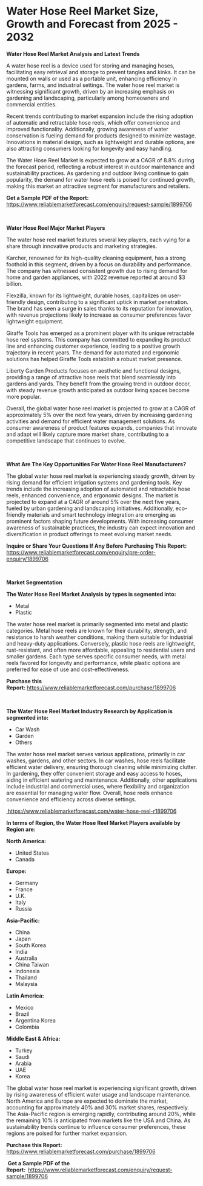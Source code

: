 <p><h1>Water Hose Reel Market Size, Growth and Forecast from 2025 - 2032</h1></p><p><strong>Water Hose Reel Market Analysis and Latest Trends</strong></p>
<p><p>A water hose reel is a device used for storing and managing hoses, facilitating easy retrieval and storage to prevent tangles and kinks. It can be mounted on walls or used as a portable unit, enhancing efficiency in gardens, farms, and industrial settings. The water hose reel market is witnessing significant growth, driven by an increasing emphasis on gardening and landscaping, particularly among homeowners and commercial entities.</p><p>Recent trends contributing to market expansion include the rising adoption of automatic and retractable hose reels, which offer convenience and improved functionality. Additionally, growing awareness of water conservation is fueling demand for products designed to minimize wastage. Innovations in material design, such as lightweight and durable options, are also attracting consumers looking for longevity and easy handling. </p><p>The Water Hose Reel Market is expected to grow at a CAGR of 8.8% during the forecast period, reflecting a robust interest in outdoor maintenance and sustainability practices. As gardening and outdoor living continue to gain popularity, the demand for water hose reels is poised for continued growth, making this market an attractive segment for manufacturers and retailers.</p></p>
<p><strong>Get a Sample PDF of the Report:&nbsp;</strong> <a href="https://www.reliablemarketforecast.com/enquiry/request-sample/1899706?utm_campaign=3619&utm_medium=2&utm_source=Github&utm_content=ia&utm_term=15042025&utm_id=water-hose-reel">https://www.reliablemarketforecast.com/enquiry/request-sample/1899706</a></p>
<p>&nbsp;</p>
<p><strong>Water Hose Reel Major Market Players</strong></p>
<p><p>The water hose reel market features several key players, each vying for a share through innovative products and marketing strategies. </p><p>Karcher, renowned for its high-quality cleaning equipment, has a strong foothold in this segment, driven by a focus on durability and performance. The company has witnessed consistent growth due to rising demand for home and garden appliances, with 2022 revenue reported at around $3 billion. </p><p>Flexzilla, known for its lightweight, durable hoses, capitalizes on user-friendly design, contributing to a significant uptick in market penetration. The brand has seen a surge in sales thanks to its reputation for innovation, with revenue projections likely to increase as consumer preferences favor lightweight equipment.</p><p>Giraffe Tools has emerged as a prominent player with its unique retractable hose reel systems. This company has committed to expanding its product line and enhancing customer experience, leading to a positive growth trajectory in recent years. The demand for automated and ergonomic solutions has helped Giraffe Tools establish a robust market presence.</p><p>Liberty Garden Products focuses on aesthetic and functional designs, providing a range of attractive hose reels that blend seamlessly into gardens and yards. They benefit from the growing trend in outdoor decor, with steady revenue growth anticipated as outdoor living spaces become more popular.</p><p>Overall, the global water hose reel market is projected to grow at a CAGR of approximately 5% over the next few years, driven by increasing gardening activities and demand for efficient water management solutions. As consumer awareness of product features expands, companies that innovate and adapt will likely capture more market share, contributing to a competitive landscape that continues to evolve.</p></p>
<p>&nbsp;</p>
<p><strong>What Are The Key Opportunities For Water Hose Reel Manufacturers?</strong></p>
<p><p>The global water hose reel market is experiencing steady growth, driven by rising demand for efficient irrigation systems and gardening tools. Key trends include the increasing adoption of automated and retractable hose reels, enhanced convenience, and ergonomic designs. The market is projected to expand at a CAGR of around 5% over the next five years, fueled by urban gardening and landscaping initiatives. Additionally, eco-friendly materials and smart technology integration are emerging as prominent factors shaping future developments. With increasing consumer awareness of sustainable practices, the industry can expect innovation and diversification in product offerings to meet evolving market needs.</p></p>
<p><strong>Inquire or Share Your Questions If Any Before Purchasing This Report:</strong> <a href="https://www.reliablemarketforecast.com/enquiry/pre-order-enquiry/1899706?utm_campaign=3619&utm_medium=2&utm_source=Github&utm_content=ia&utm_term=15042025&utm_id=water-hose-reel">https://www.reliablemarketforecast.com/enquiry/pre-order-enquiry/1899706</a></p>
<p>&nbsp;</p>
<p><strong>Market Segmentation</strong></p>
<p><strong>The Water Hose Reel Market Analysis by types is segmented into:</strong></p>
<p><ul><li>Metal</li><li>Plastic</li></ul></p>
<p><p>The water hose reel market is primarily segmented into metal and plastic categories. Metal hose reels are known for their durability, strength, and resistance to harsh weather conditions, making them suitable for industrial and heavy-duty applications. Conversely, plastic hose reels are lightweight, rust-resistant, and often more affordable, appealing to residential users and smaller gardens. Each type serves specific consumer needs, with metal reels favored for longevity and performance, while plastic options are preferred for ease of use and cost-effectiveness.</p></p>
<p><strong>Purchase this Report:&nbsp;</strong><a href="https://www.reliablemarketforecast.com/purchase/1899706?utm_campaign=3619&utm_medium=2&utm_source=Github&utm_content=ia&utm_term=15042025&utm_id=water-hose-reel">https://www.reliablemarketforecast.com/purchase/1899706</a></p>
<p>&nbsp;</p>
<p><strong>The Water Hose Reel Market Industry Research by Application is segmented into:</strong></p>
<p><ul><li>Car Wash</li><li>Garden</li><li>Others</li></ul></p>
<p><p>The water hose reel market serves various applications, primarily in car washes, gardens, and other sectors. In car washes, hose reels facilitate efficient water delivery, ensuring thorough cleaning while minimizing clutter. In gardening, they offer convenient storage and easy access to hoses, aiding in efficient watering and maintenance. Additionally, other applications include industrial and commercial uses, where flexibility and organization are essential for managing water flow. Overall, hose reels enhance convenience and efficiency across diverse settings.</p></p>
<p><a href="https://www.reliablemarketforecast.com/water-hose-reel-r1899706?utm_campaign=3619&utm_medium=2&utm_source=Github&utm_content=ia&utm_term=15042025&utm_id=water-hose-reel">&nbsp;https://www.reliablemarketforecast.com/water-hose-reel-r1899706</a></p>
<p><strong>In terms of Region, the Water Hose Reel Market Players available by Region are:</strong></p>
<p>
    <p> <strong> North America: </strong>
        <ul>
            <li>United States</li>
            <li>Canada</li>
        </ul>
        </p> 
    <p> <strong> Europe: </strong>
        <ul>
            <li>Germany</li>
            <li>France</li>
            <li>U.K.</li>
            <li>Italy</li>
            <li>Russia</li>
        </ul>
        </p> 
    <p> <strong> Asia-Pacific: </strong>
        <ul>
            <li>China</li>
            <li>Japan</li>
            <li>South Korea</li>
            <li>India</li>
            <li>Australia</li>
            <li>China Taiwan</li>
            <li>Indonesia</li>
            <li>Thailand</li>
            <li>Malaysia</li>
        </ul>
        </p> 
    <p> <strong> Latin America: </strong>
        <ul>
            <li>Mexico</li>
            <li>Brazil</li>
            <li>Argentina Korea</li>
            <li>Colombia</li>
        </ul>
        </p> 
    <p> <strong> Middle East & Africa: </strong>
        <ul>
            <li>Turkey</li>
            <li>Saudi</li>
            <li>Arabia</li>
            <li>UAE</li>
            <li>Korea</li>
        </ul>
    </p>
    </p>
<p><p>The global water hose reel market is experiencing significant growth, driven by rising awareness of efficient water usage and landscape maintenance. North America and Europe are expected to dominate the market, accounting for approximately 40% and 30% market shares, respectively. The Asia-Pacific region is emerging rapidly, contributing around 20%, while the remaining 10% is anticipated from markets like the USA and China. As sustainability trends continue to influence consumer preferences, these regions are poised for further market expansion.</p></p>
<p><strong>Purchase this Report: </strong><a href="https://www.reliablemarketforecast.com/purchase/1899706?utm_campaign=3619&utm_medium=2&utm_source=Github&utm_content=ia&utm_term=15042025&utm_id=water-hose-reel">https://www.reliablemarketforecast.com/purchase/1899706</a></p>
<p>&nbsp;<strong>Get a Sample PDF of the Report:&nbsp;&nbsp;</strong><a href="https://www.reliablemarketforecast.com/enquiry/request-sample/1899706?utm_campaign=3619&utm_medium=2&utm_source=Github&utm_content=ia&utm_term=15042025&utm_id=water-hose-reel">https://www.reliablemarketforecast.com/enquiry/request-sample/1899706</a></p>
<p><strong></strong></p>
<p><p></p><p></p><p></p></p>